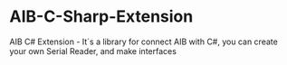 # AIB-C-Sharp-Extension
AIB C# Extension - It´s a library for connect AIB with C#, you can create your own Serial Reader, and make interfaces
